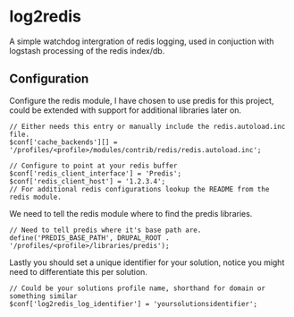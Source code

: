 # log2redis

A simple watchdog intergration of redis logging, used in conjuction with logstash processing of the redis index/db.
 
## Configuration

Configure the redis module, I have chosen to use predis for this project, could be extended with support for additional libraries later on.

```
// Either needs this entry or manually include the redis.autoload.inc file.
$conf['cache_backends'][] = '/profiles/<profile>/modules/contrib/redis/redis.autoload.inc';

// Configure to point at your redis buffer
$conf['redis_client_interface'] = 'Predis';
$conf['redis_client_host'] = '1.2.3.4';
// For additional redis configurations lookup the README from the redis module.
```

We need to tell the redis module where to find the predis libraries.

```
// Need to tell predis where it's base path are.
define('PREDIS_BASE_PATH', DRUPAL_ROOT . '/profiles/<profile>/libraries/predis');
```

Lastly you should set a unique identifier for your solution, notice you might need to differentiate this per solution.

```
// Could be your solutions profile name, shorthand for domain or something similar
$conf['log2redis_log_identifier'] = 'yoursolutionsidentifier';
```
